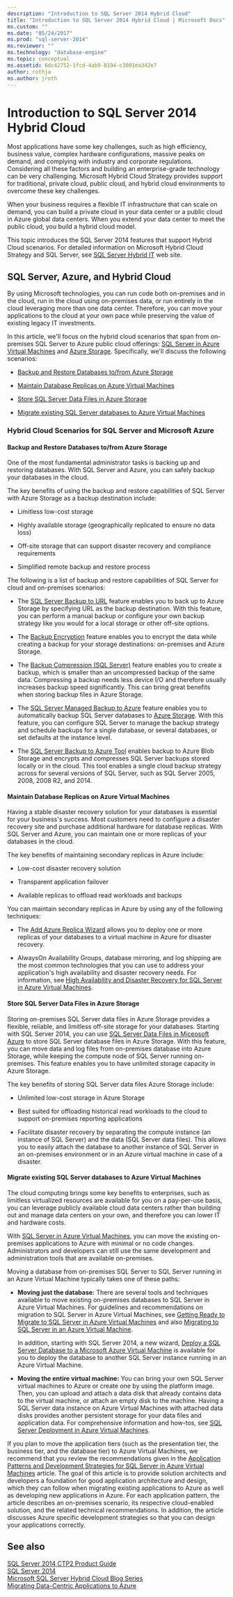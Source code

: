 ```yaml
---
description: "Introduction to SQL Server 2014 Hybrid Cloud"
title: "Introduction to SQL Server 2014 Hybrid Cloud | Microsoft Docs"
ms.custom: ""
ms.date: "05/24/2017"
ms.prod: "sql-server-2014"
ms.reviewer: ""
ms.technology: "database-engine"
ms.topic: conceptual
ms.assetid: 6dc42752-1fcd-4ab9-8194-c3001ea342e7
author: rothja
ms.author: jroth
---
```

# Introduction to SQL Server 2014 Hybrid Cloud
 Most applications have some key challenges, such as high efficiency, business value, complex hardware configurations, massive peaks on demand, and complying with industry and corporate regulations. Considering all these factors and building an enterprise-grade technology can be very challenging. Microsoft Hybrid Cloud Strategy provides support for traditional, private cloud, public cloud, and hybrid cloud environments to overcome these key challenges. 
 
 When your business requires a flexible IT infrastructure that can scale on demand, you can build a private cloud in your data center or a public cloud in Azure global data centers. When you extend your data center to meet the public cloud, you build a hybrid cloud model. 
 
 This topic introduces the SQL Server 2014 features that support Hybrid Cloud scenarios. For detailed information on Microsoft Hybrid Cloud Strategy and SQL Server, see [SQL Server Hybrid IT](https://www.microsoft.com/sqlserver/solutions-technologies/hybrid-It.aspx) web site. 
 
## SQL Server, Azure, and Hybrid Cloud 
 By using Microsoft technologies, you can run code both on-premises and in the cloud, run in the cloud using on-premises data, or run entirely in the cloud leveraging more than one data center. Therefore, you can move your applications to the cloud at your own pace while preserving the value of existing legacy IT investments. 
 
 In this article, we'll focus on the hybrid cloud scenarios that span from on-premises SQL Server to Azure public cloud offerings: [SQL Server in Azure Virtual Machines](https://msdn.microsoft.com/library/azure/jj823132.aspx) and [Azure Storage](https://www.azure.com/documentation/services/storage/). Specifically, we'll discuss the following scenarios: 
 
-  [Backup and Restore Databases to/from Azure Storage](../../2014/getting-started/introduction-to-sql-server-2014-hybrid-cloud.md#backup) 
 
-  [Maintain Database Replicas on Azure Virtual Machines](../../2014/getting-started/introduction-to-sql-server-2014-hybrid-cloud.md#replica) 
 
-  [Store SQL Server Data Files in Azure Storage](../../2014/getting-started/introduction-to-sql-server-2014-hybrid-cloud.md#store) 
 
-  [Migrate existing SQL Server databases to Azure Virtual Machines](../../2014/getting-started/introduction-to-sql-server-2014-hybrid-cloud.md#migrate) 
 
### Hybrid Cloud Scenarios for SQL Server and Microsoft Azure 
 
#### <a name="backup"></a> Backup and Restore Databases to/from Azure Storage 
 One of the most fundamental administrator tasks is backing up and restoring databases. With SQL Server and Azure, you can safely backup your databases in the cloud. 
 
 The key benefits of using the backup and restore capabilities of SQL Server with Azure Storage as a backup destination include: 
 
-  Limitless low-cost storage 
 
-  Highly available storage (geographically replicated to ensure no data loss) 
 
-  Off-site storage that can support disaster recovery and compliance requirements 
 
-  Simplified remote backup and restore process 
 
 The following is a list of backup and restore capabilities of SQL Server for cloud and on-premises scenarios: 
 
-  The [SQL Server Backup to URL](../relational-databases/backup-restore/sql-server-backup-to-url.md) feature enables you to back up to Azure Storage by specifying URL as the backup destination. With this feature, you can perform a manual backup or configure your own backup strategy like you would for a local storage or other off-site options. 
 
-  The [Backup Encryption](../relational-databases/backup-restore/backup-encryption.md) feature enables you to encrypt the data while creating a backup for your storage destinations: on-premises and Azure Storage. 
 
-  The [Backup Compression (SQL Server)](../relational-databases/backup-restore/backup-compression-sql-server.md) feature enables you to create a backup, which is smaller than an uncompressed backup of the same data. Compressing a backup needs less device I/O and therefore usually increases backup speed significantly. This can bring great benefits when storing backup files in Azure Storage. 
 
-  The [SQL Server Managed Backup to Azure](https://msdn.microsoft.com/library/dn606152(v=sql.120).aspx) feature enables you to automatically backup SQL Server databases to [Azure Storage](https://www.azure.com/documentation/services/storage/). With this feature, you can configure SQL Server to manage the backup strategy and schedule backups for a single database, or several databases, or set defaults at the instance level. 
 
-  The [SQL Server Backup to Azure Tool](https://www.microsoft.com/download/details.aspx?id=40740) enables backup to Azure Blob Storage and encrypts and compresses SQL Server backups stored locally or in the cloud. This tool enables a single cloud backup strategy across for several versions of SQL Server, such as SQL Server 2005, 2008, 2008 R2, and 2014. 
 
#### <a name="replica"></a> Maintain Database Replicas on Azure Virtual Machines 
 Having a stable disaster recovery solution for your databases is essential for your business's success. Most customers need to configure a disaster recovery site and purchase additional hardware for database replicas. With SQL Server and Azure, you can maintain one or more replicas of your databases in the cloud. 
 
 The key benefits of maintaining secondary replicas in Azure include: 
 
-  Low-cost disaster recovery solution 
 
-  Transparent application failover 
 
-  Available replicas to offload read workloads and backups 
 
 You can maintain secondary replicas in Azure by using any of the following techniques: 
 
-  The [Add Azure Replica Wizard](https://msdn.microsoft.com/library/dn463980\(v=sql.120\).aspx) allows you to deploy one or more replicas of your databases to a virtual machine in Azure for disaster recovery. 
 
-  AlwaysOn Availability Groups, database mirroring, and log shipping are the most common technologies that you can use to address your application's high availability and disaster recovery needs. For information, see [High Availability and Disaster Recovery for SQL Server in Azure Virtual Machines](https://msdn.microsoft.com/library/azure/jj870962.aspx). 
 
#### <a name="store"></a> Store SQL Server Data Files in Azure Storage 
 Storing on-premises SQL Server data files in Azure Storage provides a flexible, reliable, and limitless off-site storage for your databases. Starting with SQL Server 2014, you can use [SQL Server Data Files in Miceosoft Azure](https://docs.microsoft.com/sql/relational-databases/databases/sql-server-data-files-in-microsoft-azure) to store SQL Server database files in Azure Storage. With this feature, you can move data and log files from on-premises database into Azure Storage, while keeping the compute node of SQL Server running on-premises. This feature enables you to have unlimited storage capacity in Azure Storage. 
 
 The key benefits of storing SQL Server data files Azure Storage include: 
 
-  Unlimited low-cost storage in Azure Storage 
 
-  Best suited for offloading historical read workloads to the cloud to support on-premises reporting applications 
 
-  Facilitate disaster recovery by separating the compute instance (an instance of SQL Server) and the data (SQL Server data files). This allows you to easily attach the database to another instance of SQL Server in an on-premises environment or in an Azure virtual machine in case of a disaster. 
 
#### <a name="migrate"></a> Migrate existing SQL Server databases to Azure Virtual Machines 
 The cloud computing brings some key benefits to enterprises, such as limitless virtualized resources are available for you on a pay-per-use basis, you can leverage publicly available cloud data centers rather than building out and manage data centers on your own, and therefore you can lower IT and hardware costs. 
 
 With [SQL Server in Azure Virtual Machines](https://msdn.microsoft.com/library/azure/jj823132.aspx), you can move the existing on-premises applications to Azure with minimal or no code changes. Administrators and developers can still use the same development and administration tools that are available on-premises. 
 
 Moving a database from on-premises SQL Server to SQL Server running in an Azure Virtual Machine typically takes one of these paths: 
 
-  **Moving just the database:** There are several tools and techniques available to move existing on-premises databases to SQL Server in Azure Virtual Machines. For guidelines and recommendations on migration to SQL Server in Azure Virtual Machines, see [Getting Ready to Migrate to SQL Server in Azure Virtual Machines](https://msdn.microsoft.com/library/dn133142.aspx) and also [Migrating to SQL Server in an Azure Virtual Machine](https://msdn.microsoft.com/library/jj156165.aspx). 
 
   In addition, starting with SQL Server 2014, a new wizard, [Deploy a SQL Server Database to a Microsoft Azure Virtual Machine](../relational-databases/databases/deploy-a-sql-server-database-to-a-microsoft-azure-virtual-machine.md) is available for you to deploy the database to another SQL Server instance running in an Azure Virtual Machine. 
 
-  **Moving the entire virtual machine:** You can bring your own SQL Server virtual machines to Azure or create one by using the platform image. Then, you can upload and attach a data disk that already contains data to the virtual machine, or attach an empty disk to the machine. Having a SQL Server data instance on Azure Virtual Machines with attached data disks provides another persistent storage for your data files and application data. For comprehensive information and how-tos, see [SQL Server Deployment in Azure Virtual Machines](https://msdn.microsoft.com/library/dn133141.aspx). 
 
 If you plan to move the application tiers (such as the presentation tier, the business tier, and the database tier) to Azure Virtual Machines, we recommend that you review the recommendations given in the [Application Patterns and Development Strategies for SQL Server in Azure Virtual Machines](https://msdn.microsoft.com/library/dn574746.aspx) article. The goal of this article is to provide solution architects and developers a foundation for good application architecture and design, which they can follow when migrating existing applications to Azure as well as developing new applications in Azure. For each application pattern, the article describes an on-premises scenario, its respective cloud-enabled solution, and the related technical recommendations. In addition, the article discusses Azure specific development strategies so that you can design your applications correctly. 
 
## See also 
 [SQL Server 2014 CTP2 Product Guide](https://www.microsoft.com/download/details.aspx?id=39269)  
 [SQL Server 2014](https://www.microsoft.com/sqlserver/sql-server-2014.aspx)  
 [Microsoft SQL Server Hybrid Cloud Blog Series](https://azure.microsoft.com/blog/microsoft-sql-server-hybrid-cloud-blog-series/)  
 [Migrating Data-Centric Applications to Azure](https://azure.microsoft.com/blog/cloud-services-series-migrating-data-centric-applications-to-windows-azure/) 
 
